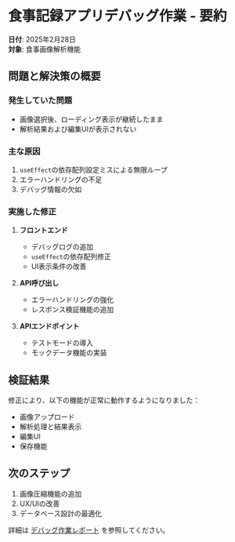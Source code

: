 # 食事記録アプリデバッグ作業 - 要約

**日付**: 2025年2月28日  
**対象**: 食事画像解析機能  

## 問題と解決策の概要

### 発生していた問題
- 画像選択後、ローディング表示が継続したまま
- 解析結果および編集UIが表示されない

### 主な原因
1. `useEffect`の依存配列設定ミスによる無限ループ
2. エラーハンドリングの不足
3. デバッグ情報の欠如

### 実施した修正
1. **フロントエンド**
   - デバッグログの追加
   - `useEffect`の依存配列修正
   - UI表示条件の改善

2. **API呼び出し**
   - エラーハンドリングの強化
   - レスポンス検証機能の追加

3. **APIエンドポイント**
   - テストモードの導入
   - モックデータ機能の実装

## 検証結果

修正により、以下の機能が正常に動作するようになりました：
- 画像アップロード
- 解析処理と結果表示
- 編集UI
- 保存機能

## 次のステップ

1. 画像圧縮機能の追加
2. UX/UIの改善
3. データベース設計の最適化

詳細は [デバッグ作業レポート](./2025-02-28-debug-report.md) を参照してください。 